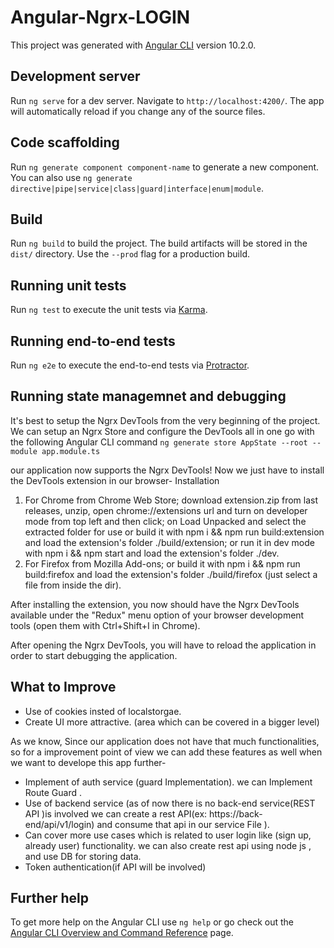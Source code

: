 # Angular-Ngrx-LOGIN


This project was generated with [Angular CLI](https://github.com/angular/angular-cli) version 10.2.0.

## Development server

Run `ng serve` for a dev server. Navigate to `http://localhost:4200/`. The app will automatically reload if you change any of the source files.

## Code scaffolding

Run `ng generate component component-name` to generate a new component. You can also use `ng generate directive|pipe|service|class|guard|interface|enum|module`.

## Build

Run `ng build` to build the project. The build artifacts will be stored in the `dist/` directory. Use the `--prod` flag for a production build.

## Running unit tests

Run `ng test` to execute the unit tests via [Karma](https://karma-runner.github.io).

## Running end-to-end tests

Run `ng e2e` to execute the end-to-end tests via [Protractor](http://www.protractortest.org/).

## Running state managemnet and debugging

It's best to setup the Ngrx DevTools from the very beginning of the project. We can setup an Ngrx Store and configure the DevTools all in one go with the following Angular CLI command `ng generate store AppState --root --module app.module.ts`

our application now supports the Ngrx DevTools! Now we just have to install the DevTools extension in our browser-
Installation
1. For Chrome
from Chrome Web Store;
download extension.zip from last releases, unzip, open chrome://extensions url and turn on developer mode from top left and then click; on Load Unpacked and select the extracted folder for use
or build it with npm i && npm run build:extension and load the extension's folder ./build/extension;
or run it in dev mode with npm i && npm start and load the extension's folder ./dev.
2. For Firefox
from Mozilla Add-ons;
or build it with npm i && npm run build:firefox and load the extension's folder ./build/firefox (just select a file from inside the dir).



After installing the extension, you now should have the Ngrx DevTools available under the "Redux" menu option of your browser development tools (open them with Ctrl+Shift+I in Chrome).

After opening the Ngrx DevTools, you will have to reload the application in order to start debugging the application.



## What to Improve 

*   Use of cookies insted of localstorgae.
*   Create UI more attractive.
(area which can be covered in a bigger level)

As we know, Since our application does not have that much functionalities, so for a improvement point of view we can add these features as well when we want to develope this app further-
*   Implement of auth service (guard Implementation). we can Implement Route Guard .
*   Use of backend service (as of now there is no back-end service(REST API )is involved we can create a rest API(ex: https://back-end/api/v1/login) and consume that api in our service File ).
*   Can cover more use cases which is related to user login  like (sign up, already user) functionality. we can also create rest api using node js , and use DB for storing data.
*   Token authentication(if API will be involved)


## Further help

To get more help on the Angular CLI use `ng help` or go check out the [Angular CLI Overview and Command Reference](https://angular.io/cli) page.

